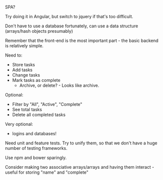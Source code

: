 SPA?

Try doing it in Angular, but switch to jquery if that's too difficult.

Don't have to use a database fortunately, can use a data structure (arrays/hash objects presumably)

Remember that the front-end is the most important part - the basic backend is relatively simple.

Need to:
  - Store tasks
  - Add tasks
  - Change tasks
  - Mark tasks as complete
    - Archive, or delete? - Looks like archive.

Optional:
  - Filter by "All", "Active", "Complete"
  - See total tasks
  - Delete all completed tasks

Very optional:
  - logins and databases!

Need unit and feature tests. Try to unify them, so that we don't have a huge number of testing frameworks.

Use npm and bower sparingly.

Consider making two associative arrays/arrays and having them interact - useful for storing "name" and "complete"